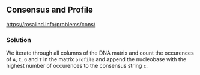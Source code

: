 ## Consensus and Profile
https://rosalind.info/problems/cons/

### Solution
We iterate through all columns of the DNA matrix and count the occurences of `A`, `C`, `G` and `T` in the matrix `profile` and append the nucleobase with the highest number of occurences to the consensus string `c`.